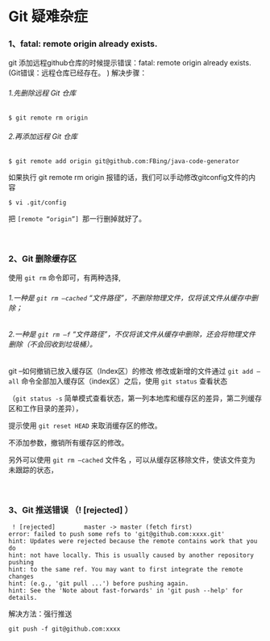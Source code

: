 # Git 疑难杂症


### 1、fatal: remote origin already exists. 
git 添加远程github仓库的时候提示错误：fatal: remote origin already exists. 
(Git错误：远程仓库已经存在。 )
解决步骤：

###### 1.先删除远程 Git 仓库
`$ git remote rm origin`

###### 2.再添加远程 Git 仓库
`$ git remote add origin git@github.com:FBing/java-code-generator`

如果执行 git remote rm origin 报错的话，我们可以手动修改gitconfig文件的内容
```
$ vi .git/config
```
把 `[remote “origin”] `那一行删掉就好了。
<br><br><br>


### 2、Git 删除缓存区
使用 `git rm` 命令即可，有两种选择,

###### 1.一种是 `git rm –cached` “文件路径”，不删除物理文件，仅将该文件从缓存中删除；

###### 2.一种是 `git rm –f` “文件路径”，不仅将该文件从缓存中删除，还会将物理文件删除（不会回收到垃圾桶）。

git –如何撤销已放入缓存区（Index区）的修改 
修改或新增的文件通过 `git add –all` 命令全部加入缓存区（index区）之后，使用 `git status` 查看状态

（`git status -s` 简单模式查看状态，第一列本地库和缓存区的差异，第二列缓存区和工作目录的差异），

提示使用 `git reset HEAD` 来取消缓存区的修改。

不添加参数，撤销所有缓存区的修改。

另外可以使用 `git rm –cached` 文件名 ，可以从缓存区移除文件，使该文件变为未跟踪的状态，
<br><br><br>

### 3、Git 推送错误 （! [rejected] ）
```
 ! [rejected]        master -> master (fetch first)
error: failed to push some refs to 'git@github.com:xxxx.git'
hint: Updates were rejected because the remote contains work that you do
hint: not have locally. This is usually caused by another repository pushing
hint: to the same ref. You may want to first integrate the remote changes
hint: (e.g., 'git pull ...') before pushing again.
hint: See the 'Note about fast-forwards' in 'git push --help' for details.
```
解决方法：强行推送
```
git push -f git@github.com:xxxx
```
